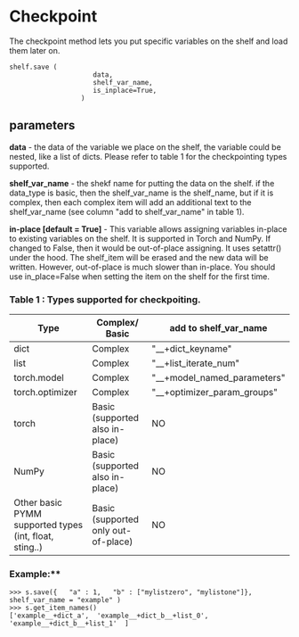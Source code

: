 # Checkpoint 

The checkpoint method lets you put specific variables on the shelf and load them later on. 

```
shelf.save (
                     data, 
                     shelf_var_name, 
                     is_inplace=True, 
                  )
```
## parameters
**data** - the data of the variable we place on the shelf, the variable could be nested, like a list of dicts.
Please refer to table 1 for the checkpointing types supported.
 
**shelf_var_name** - the shekf name for putting the data on the shelf. if the data_type is basic, then the shelf_var_name is the shelf_name, but if it is complex, then each complex item will add an additional text to the shelf_var_name (see column "add to shelf_var_name" in table 1).

**in-place [default = True]** - This variable allows assigning variables in-place to existing variables on the shelf. It is supported in Torch and NumPy. If changed to False, then it would be out-of-place assigning. It uses setattr() under the hood. The shelf_item will be erased and the new data will be written. However, out-of-place is much slower than in-place.  You should use in_place=False when setting the item on the shelf for the first time.

### Table 1 : Types supported for checkpoiting.

| Type|Complex/ Basic  |add  to shelf_var_name |
|----|---|---|
| dict | Complex | "__+dict_keyname" |
| list | Complex | "__+list_iterate_num" |
| torch.model | Complex | "__+model_named_parameters" |
| torch.optimizer | Complex | "__+optimizer_param_groups" |
| torch | Basic (supported also in-place) | NO |
| NumPy | Basic (supported also in-place) | NO |
| Other basic PYMM supported types (int, float, sting..) | Basic (supported only out-of-place) | NO |


### Example:**
```
>>> s.save({   "a" : 1,   "b" : ["mylistzero", "mylistone"]}, shelf_var_name = "example" )
>>> s.get_item_names()
['example__+dict_a',  'example__+dict_b__+list_0',  'example__+dict_b__+list_1'  ]
```









